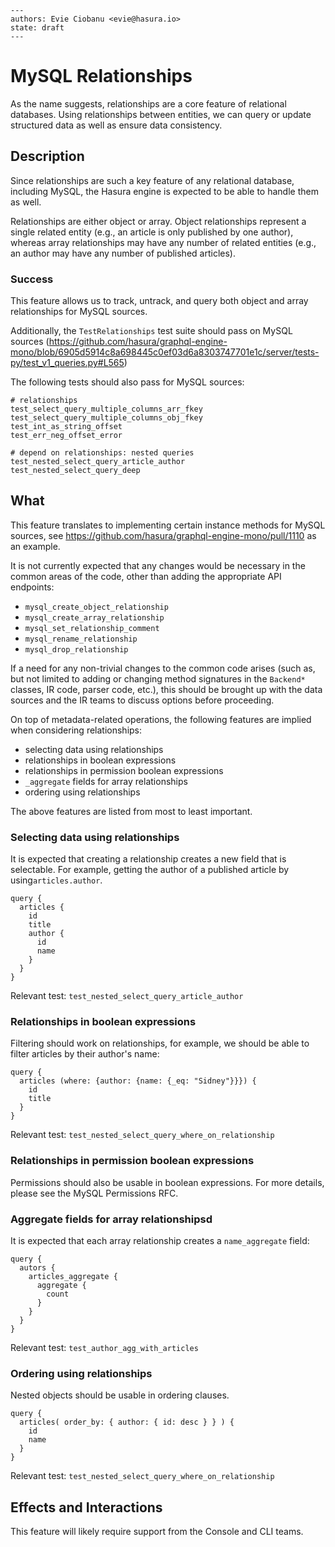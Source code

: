 ```
---
authors: Evie Ciobanu <evie@hasura.io>
state: draft
---
```

# MySQL Relationships

As the name suggests, relationships are a core feature of relational
databases. Using relationships between entities, we can query or update
structured data as well as ensure data consistency.

## Description

Since relationships are such a key feature of any relational database,
including MySQL, the Hasura engine is expected to be able to handle
them as well.

Relationships are either object or array. Object relationships represent
a single related entity (e.g., an article is only published by one
author), whereas array relationships may have any number of related entities
(e.g., an author may have any number of published articles).

### Success

This feature allows us to track, untrack, and query both object and array
relationships for MySQL sources.

Additionally, the `TestRelationships` test suite should pass on MySQL sources
(https://github.com/hasura/graphql-engine-mono/blob/6905d5914c8a698445c0ef03d6a8303747701e1c/server/tests-py/test_v1_queries.py#L565)

The following tests should also pass for MySQL sources:
```
# relationships
test_select_query_multiple_columns_arr_fkey
test_select_query_multiple_columns_obj_fkey
test_int_as_string_offset
test_err_neg_offset_error

# depend on relationships: nested queries
test_nested_select_query_article_author
test_nested_select_query_deep
```

## What

This feature translates to implementing certain instance methods for
MySQL sources, see https://github.com/hasura/graphql-engine-mono/pull/1110
as an example.

It is not currently expected that any changes would be necessary in the
common areas of the code, other than adding the appropriate API endpoints:
- `mysql_create_object_relationship`
- `mysql_create_array_relationship`
- `mysql_set_relationship_comment`
- `mysql_rename_relationship`
- `mysql_drop_relationship`

If a need for any non-trivial changes to the common code arises (such as,
but not limited to adding or changing method signatures in the `Backend*`
classes, IR code, parser code, etc.), this should be brought up with the
data sources and the IR teams to discuss options before proceeding.

On top of metadata-related operations, the following features are
implied when considering relationships:
- selecting data using relationships
- relationships in boolean expressions
- relationships in permission boolean expressions
- `_aggregate` fields for array relationships
- ordering using relationships

The above features are listed from most to least important.

### Selecting data using relationships

It is expected that creating a relationship creates a new field that
is selectable. For example, getting the author of a published article
by using`articles.author`.

```
query {
  articles {
    id
    title
	author {
	  id
	  name
	}
  }
}
```

Relevant test: `test_nested_select_query_article_author`

### Relationships in boolean expressions

Filtering should work on relationships, for example, we should be able
to filter articles by their author's name:

```
query {
  articles (where: {author: {name: {_eq: "Sidney"}}}) {
    id
    title
  }
}
```

Relevant test: `test_nested_select_query_where_on_relationship`

### Relationships in permission boolean expressions

Permissions should also be usable in boolean expressions. For more
details, please see the MySQL Permissions RFC.

### Aggregate fields for array relationshipsd

It is expected that each array relationship creates a `name_aggregate`
field:

```
query {
  autors {
    articles_aggregate {
	  aggregate {
	    count
	  }
	}
  }
}
```

Relevant test: `test_author_agg_with_articles`

### Ordering using relationships

Nested objects should be usable in ordering clauses.

```
query {
  articles( order_by: { author: { id: desc } } ) {
    id
	name
  }
}
```

Relevant test: `test_nested_select_query_where_on_relationship`

## Effects and Interactions

This feature will likely require support from the Console and CLI teams.
